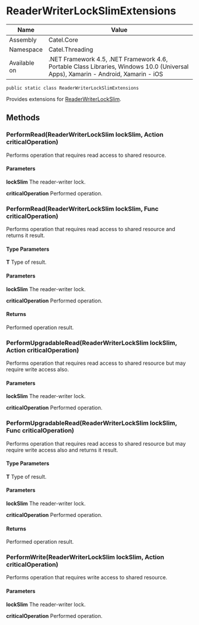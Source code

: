 

# ReaderWriterLockSlimExtensions

Name|Value
---|---
Assembly|Catel.Core
Namespace|Catel.Threading
Available on|.NET Framework 4.5, .NET Framework 4.6, Portable Class Libraries, Windows 10.0 (Universal Apps), Xamarin - Android, Xamarin - iOS

```
public static class ReaderWriterLockSlimExtensions
```

Provides extensions for [ReaderWriterLockSlim](#).



## Methods

### PerformRead(ReaderWriterLockSlim lockSlim, Action criticalOperation)

Performs operation that requires read access to shared resource.

#### Parameters

**lockSlim**
The reader-writer lock.

**criticalOperation**
Performed operation.



### PerformRead<T>(ReaderWriterLockSlim lockSlim, Func<T> criticalOperation)

Performs operation that requires read access to shared resource and returns it result.

#### Type Parameters

**T**
Type of result.

#### Parameters

**lockSlim**
The reader-writer lock.

**criticalOperation**
Performed operation.

#### Returns

Performed operation result.



### PerformUpgradableRead(ReaderWriterLockSlim lockSlim, Action criticalOperation)

Performs operation that requires read access to shared resource but may require write access also.

#### Parameters

**lockSlim**
The reader-writer lock.

**criticalOperation**
Performed operation.



### PerformUpgradableRead<T>(ReaderWriterLockSlim lockSlim, Func<T> criticalOperation)

Performs operation that requires read access to shared resource but may require write access also and returns it result.

#### Type Parameters

**T**
Type of result.

#### Parameters

**lockSlim**
The reader-writer lock.

**criticalOperation**
Performed operation.

#### Returns

Performed operation result.



### PerformWrite(ReaderWriterLockSlim lockSlim, Action criticalOperation)

Performs operation that requires write access to shared resource.

#### Parameters

**lockSlim**
The reader-writer lock.

**criticalOperation**
Performed operation.



